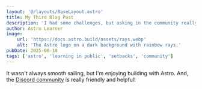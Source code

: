 ```yaml
---
layout: '@/layouts/BaseLayout.astro'
title: My Third Blog Post
description: 'I had some challenges, but asking in the community really helped!'
author: Astro Learner
image:
    url: 'https://docs.astro.build/assets/rays.webp'
    alt: 'The Astro logo on a dark background with rainbow rays.'
pubDate: 2025-08-18
tags: ['astro', 'learning in public', 'setbacks', 'community']
---
```


It wasn't always smooth sailing, but I'm enjoying building with Astro. And, the
[Discord community](https://astro.build/chat) is really friendly and helpful!
